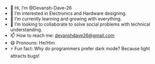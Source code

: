 - 👋 Hi, I’m @Devansh-Dave-26
- 👀 I’m interested in Electronics and Hardware designing.
- 🌱 I’m currently learning and growing with everything.
- 💞️ I’m looking to collaborate to solve social problems with technical understanding.
- 📫 How to reach me: devanshdave26@gmail.com
- 😄 Pronouns: He/Him
- ⚡ Fun fact: Why do programmers prefer dark mode? Because light attracts bugs!

<!---
Devansh-Dave-26/Devansh-Dave-26 is a ✨ special ✨ repository because its `README.md` (this file) appears on your GitHub profile.
You can click the Preview link to take a look at your changes.
--->

